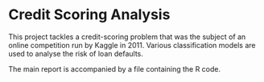 # Credit Scoring Analysis

This project tackles a credit-scoring problem that was the subject of an online competition run by Kaggle in 2011. Various classification models are used to analyse the risk of loan defaults.

The main report is accompanied by a file containing the R code.
